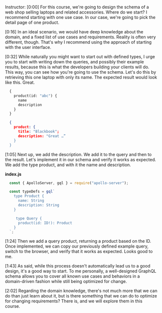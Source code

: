 Instructor: [0:00] For this course, we're going to design the schema of a web shop selling laptops and related accessories. Where do we start? I recommend starting with one use case. In our case, we're going to pick the detail page of one product.

[0:16] In an ideal scenario, we would have deep knowledge about the domain, and a fixed list of use cases and requirements. Reality is often very different, though. That's why I recommend using the approach of starting with the user interface.

[0:32] While naturally you might want to start out with defined types, I urge you to start with writing down the queries, and possibly their example results, because this is what the developers building your clients will do. This way, you can see how you're going to use the schema. Let's do this by retrieving this one laptop with only its name. The expected result would look like this. Great.

``` graphql 
  {
    product(id: "abc") {
      name
      description
    }
  }
```

```json 
  {
    product: {
      title: "Blackbook";
      description: "Great …”
    }
  }
```

[1:05] Next up, we add the description. We add it to the query and then to the result. Let's implement it in our schema and verify it works as expected. We add the type product, and with it the name and description.

**index.js** 

```js
  const { ApolloServer, gql } = require("apollo-server");

  const typeDefs = gql`
    type Product {
      name: String
      description: String
    }

     type Query {
      product(id: ID!): Product
    }
  `;
``` 

[1:24] Then we add a query product, returning a product based on the ID. Once implemented, we can copy our previously defined example query, switch to the browser, and verify that it works as expected. Looks good to me.

[1:43] As said, while this process doesn't automatically lead us to a good design, it's a good way to start. To me personally, a well-designed GraphQL schema allows you to cover all known use cases and behaviors in a domain-driven fashion while still being optimized for change.

[2:02] Regarding the domain knowledge, there's not much more that we can do than just learn about it, but is there something that we can do to optimize for changing requirements? There is, and we will explore them in this course.
